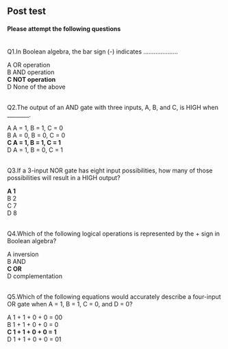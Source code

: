 ## Post test
#### Please attempt the following questions

<br>
Q1.In Boolean algebra, the bar sign (-) indicates ………………..<br>

A  OR operation<br>
B  AND operation<br>
<b>C  NOT operation</b><br>
D  None of the above<br><br>


Q2.The output of an AND gate with three inputs, A, B, and C, is HIGH when ________.<br>

A  A = 1, B = 1, C = 0<br>
B  A = 0, B = 0, C = 0<br>
<b>C  A = 1, B = 1, C = 1</b><br>
D  A = 1, B = 0, C = 1<br><br>


Q3.If a 3-input NOR gate has eight input possibilities, how many of those possibilities will result in a HIGH output?<br>

<b>A  1</b><br>
B  2<br>
C  7<br>
D  8<br><br>


Q4.Which of the following logical operations is represented by the + sign in Boolean algebra?<br>

A  inversion<br>
B  AND<br>
<b>C  OR</b><br>
D  complementation<br><br>


Q5.Which of the following equations would accurately describe a four-input OR gate when A = 1, B = 1, C = 0, and D = 0?<br>

A  1 + 1 + 0 + 0 = 00<br>
B  1 + 1 + 0 + 0 = 0<br>
<b>C  1 + 1 + 0 + 0 = 1</b><br>
D  1 + 1 + 0 + 0 = 01
<br><br>




